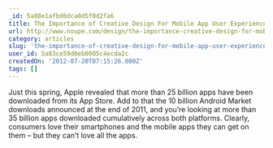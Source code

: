 ```yaml
---
_id: 5a88e1afbd6dca0d5f0d2fa6
title: The Importance of Creative Design For Mobile App User Experience
url: http://www.noupe.com/design/the-importance-creative-design-for-mobile-app-user-experience.html
category: articles
slug: 'the-importance-of-creative-design-for-mobile-app-user-experience'
user_id: 5a83ce59d6eb0005c4ecda2c
createdOn: '2012-07-20T07:15:26.000Z'
tags: []
---
```


Just this spring, Apple revealed that more than 25 billion apps have been downloaded from its App Store. Add to that the 10 billion Android Market downloads announced at the end of 2011, and you’re looking at more than 35 billion apps downloaded cumulatively across both platforms. Clearly, consumers love their smartphones and the mobile apps they can get on them – but they can’t love all the apps.
